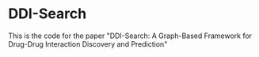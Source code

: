 # DDI-Search

This is the code for the paper "DDI-Search: A Graph-Based Framework for Drug-Drug Interaction Discovery and Prediction"
